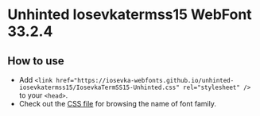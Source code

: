 # Unhinted Iosevkatermss15 WebFont 33.2.4

## How to use

- Add `<link href="https://iosevka-webfonts.github.io/unhinted-iosevkatermss15/IosevkaTermSS15-Unhinted.css" rel="stylesheet" />` to your `<head>`.
- Check out the [CSS file](./IosevkaTermSS15-Unhinted.css) for browsing the name of font family.
